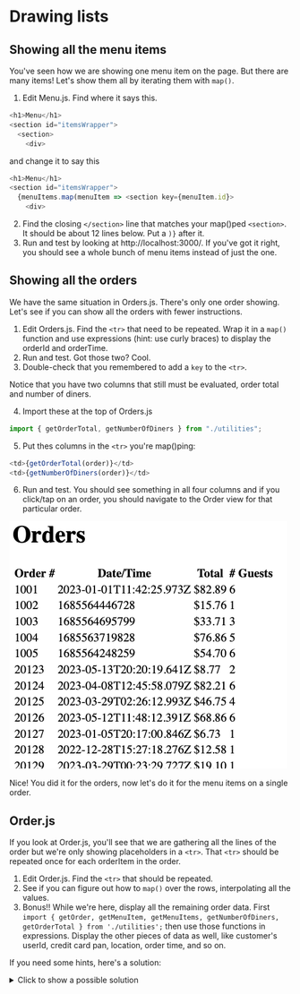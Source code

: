 # Drawing lists
<!-- Time: 20 minutes -->

## Showing all the menu items
You've seen how we are showing one menu item on the page. But there are many items! Let's show them all by iterating them with `map()`.

1. Edit Menu.js. Find where it says this.
```JavaScript
<h1>Menu</h1>
<section id="itemsWrapper">
  <section>
    <div>
```
and change it to say this
```JavaScript
<h1>Menu</h1>
<section id="itemsWrapper">
  {menuItems.map(menuItem => <section key={menuItem.id}>
    <div>
```

2. Find the closing `</section>` line that matches your map()ped `<section>`. It should be about 12 lines below. Put a `)}` after it.
3.  Run and test by looking at http://localhost:3000/. If you've got it right, you should see a whole bunch of menu items instead of just the one.

## Showing all the orders
We have the same situation in Orders.js. There's only one order showing. Let's see if you can show all the orders with fewer instructions.

1.  Edit Orders.js. Find the `<tr>` that need to be repeated. Wrap it in a `map()` function and use expressions (hint: use curly braces) to display the orderId and orderTime.
2.  Run and test. Got those two? Cool. 
3.  Double-check that you remembered to add a `key` to the `<tr>`.

Notice that you have two columns that still must be evaluated, order total and number of diners.

4.  Import these at the top of Orders.js
```JavaScript
import { getOrderTotal, getNumberOfDiners } from "./utilities";
```
5.  Put thes columns in the `<tr>` you're map()ping:
```JavaScript
<td>{getOrderTotal(order)}</td>
<td>{getNumberOfDiners(order)}</td>
```
6.  Run and test. You should see something in all four columns and if you click/tap on an order, you should navigate to the Order view for that particular order.

![List of orders](../images/ListOfOrders.png)

Nice! You did it for the orders, now let's do it for the menu items on a single order.

## Order.js
If you look at Order.js, you'll see that we are gathering all the lines of the order but we're only showing placeholders in a `<tr>`. That `<tr>` should be repeated once for each orderItem in the order.

1.  Edit Order.js. Find the `<tr>` that should be repeated.
2.  See if you can figure out how to `map()` over the rows, interpolating all the values. 
3.  Bonus!! While we're here, display all the remaining order data. First `import { getOrder, getMenuItem, getMenuItems, getNumberOfDiners, getOrderTotal } from './utilities';` then use those functions in expressions. Display the other pieces of data as well, like customer's userId, credit card pan, location, order time, and so on.

If you need some hints, here's a solution:
<details>
<summary>Click to show a possible solution</summary>

```html
<h2>Order {orderId}</h2>
<p>Customer: {order?.userId}</p>
<p>Number of guests: {order && getNumberOfDiners(order)}</p>
<p>Credit card: {order?.creditCard.PAN}, expiry: {order?.creditCard.expiryMonth}/{order?.creditCard.expiryYear}</p>
<p>Location: {order?.location}</p>
<p>Order time: {order?.orderTime.toLocaleString()}</p>
<table>
  <tbody>
    {order?.items.map(item => (
      <tr key={item.cartItemId}>
        <td>{getMenuItem(item.itemId)?.name}</td>
        <td>{item.price}</td>
        <td>(for {item.firstName})</td>
      </tr>
    ))}
    <tr><td>Tax</td><td>{order?.tax}</td></tr>
    <tr><td>Tip</td><td>{order?.tip}</td></tr>
    <tr><td>Total</td><td>{order && getOrderTotal(order)}</td></tr>
  </tbody>
</table>

```
</details>
